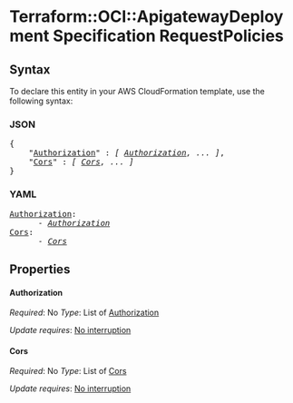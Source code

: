 # Terraform::OCI::ApigatewayDeployment Specification RequestPolicies

## Syntax

To declare this entity in your AWS CloudFormation template, use the following syntax:

### JSON

<pre>
{
    "<a href="#authorization" title="Authorization">Authorization</a>" : <i>[ <a href="specification-requestpolicies-authorization.md">Authorization</a>, ... ]</i>,
    "<a href="#cors" title="Cors">Cors</a>" : <i>[ <a href="specification-requestpolicies-cors.md">Cors</a>, ... ]</i>
}
</pre>

### YAML

<pre>
<a href="#authorization" title="Authorization">Authorization</a>: <i>
      - <a href="specification-requestpolicies-authorization.md">Authorization</a></i>
<a href="#cors" title="Cors">Cors</a>: <i>
      - <a href="specification-requestpolicies-cors.md">Cors</a></i>
</pre>

## Properties

#### Authorization

_Required_: No
_Type_: List of <a href="specification-requestpolicies-authorization.md">Authorization</a>

_Update requires_: [No interruption](https://docs.aws.amazon.com/AWSCloudFormation/latest/UserGuide/using-cfn-updating-stacks-update-behaviors.html#update-no-interrupt)

#### Cors

_Required_: No
_Type_: List of <a href="specification-requestpolicies-cors.md">Cors</a>

_Update requires_: [No interruption](https://docs.aws.amazon.com/AWSCloudFormation/latest/UserGuide/using-cfn-updating-stacks-update-behaviors.html#update-no-interrupt)


